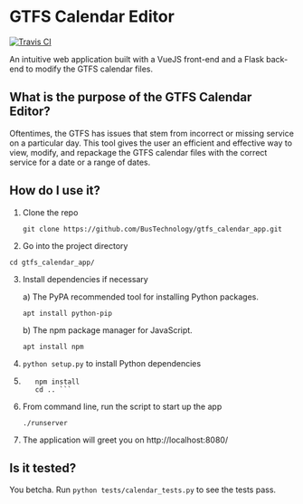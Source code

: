 # GTFS Calendar Editor

[![Travis CI](https://api.travis-ci.org/willwong430/gtfs_calendar_app.png?style=badge)](https://travis-ci.org/willwong430/gtfs_calendar_app)

An intuitive web application built with a VueJS front-end and a Flask back-end to modify the GTFS calendar files.

## What is the purpose of the GTFS Calendar Editor?

Oftentimes, the GTFS has issues that stem from incorrect or missing service on a particular day. This tool gives the user an efficient and effective way to view, modify, and repackage the GTFS calendar files with the correct service for a date or a range of dates.  

## How do I use it?

1. Clone the repo

   `git clone https://github.com/BusTechnology/gtfs_calendar_app.git`

2. Go into the project directory

  `cd gtfs_calendar_app/`

3. Install dependencies if necessary

    a)  The PyPA recommended tool for installing Python packages.

      `apt install python-pip`

    b)  The npm package manager for JavaScript.

      `apt install npm`

4. `python setup.py` to install Python dependencies

5. ```cd gtfs_editor
      npm install
      cd .. ```

4. From command line, run the script to start up the app

   `./runserver`

5. The application will greet you on
   http://localhost:8080/

## Is it tested?

You betcha.  Run `python tests/calendar_tests.py` to see
the tests pass.
